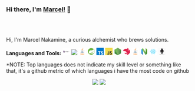 ### Hi there, I'm [Marcel!](https://marcel.nakamine.com.br) 👋

<br />
<br />

Hi, I'm Marcel Nakamine, a curious alchemist who brews solutions.

<!--
- 🔭 I’m currently working on [renderless-components](https://github.com/timelessco/renderless-components)
- 🌱 I’m currently learning Blockchain development
- 👯 I’m looking to collaborate on [Github Readme Stats](https://github.com/anuraghazra/github-readme-stats)
- 💬 Ask me about anything [here](https://github.com/anuraghazra/anuraghazra/issues)
-->

**Languages and Tools:**
<code><img height="20" src="https://raw.githubusercontent.com/github/explore/d106aa3f6fa091ab80ab5c8cf0d931baff3caaea/topics/elixir/elixir.png"></code>
<code><img height="20" src="https://avatars.githubusercontent.com/u/6510388?s=48&v=4"></code>
<code><img height="20" src="https://raw.githubusercontent.com/github/explore/5b3600551e122a3277c2c5368af2ad5725ffa9a1/topics/java/java.png"></code>
<code><img height="20" src="https://raw.githubusercontent.com/github/explore/80688e429a7d4ef2fca1e82350fe8e3517d3494d/topics/spring-boot/spring-boot.png"></code>
<code><img height="20" src="https://raw.githubusercontent.com/github/explore/80688e429a7d4ef2fca1e82350fe8e3517d3494d/topics/typescript/typescript.png"></code>
<code><img height="20" src="https://raw.githubusercontent.com/github/explore/80688e429a7d4ef2fca1e82350fe8e3517d3494d/topics/javascript/javascript.png"></code>
<code><img height="20" src="https://raw.githubusercontent.com/github/explore/80688e429a7d4ef2fca1e82350fe8e3517d3494d/topics/nodejs/nodejs.png"></code>
<code><img height="20" src="https://raw.githubusercontent.com/github/explore/37c71fdca4e12086faf8c7009793d2eb588c914e/topics/nestjs/nestjs.png"></code>
<code><img height="20" src="https://raw.githubusercontent.com/github/explore/5b3600551e122a3277c2c5368af2ad5725ffa9a1/topics/java/java.png"></code>
<code><img height="20" src="https://raw.githubusercontent.com/github/explore/26674e638508ac4a4e113ee32d6755ebfa000569/topics/neovim/neovim.png"></code>
<code><img height="20" src="https://raw.githubusercontent.com/github/explore/80688e429a7d4ef2fca1e82350fe8e3517d3494d/topics/react/react.png"></code>
<code><img height="20" src="https://raw.githubusercontent.com/github/explore/80688e429a7d4ef2fca1e82350fe8e3517d3494d/topics/ethereum/ethereum.png"></code>

*NOTE: Top languages does not indicate my skill level or something like that, it's a github metric of which languages i have the most code on github

<div align=center>
    <img align=top align="center" src="https://github-readme-stats.vercel.app/api?username=marceltn&count_private=true&theme=gruvbox" />
    <img align=top align="center" src="https://github-readme-stats.vercel.app/api/top-langs/?username=marceltn&count_private=true&theme=gruvbox&hide=css,javascript,vue,html,c" />
</div>

<!--
[![roadmap.sh](https://roadmap.sh/card/wide/663f5352e8cf2039c5db7b1f?variant=dark&roadmaps=backend%2Csoftware-architect)](https://roadmap.sh)
-->

<!--
[![marcelnakamine's wakatime stats](https://github-readme-stats-amber-gamma.vercel.app/api/wakatime?username=marcelnakamine)](https://github.com/anuraghazra/github-readme-stats)
-->
